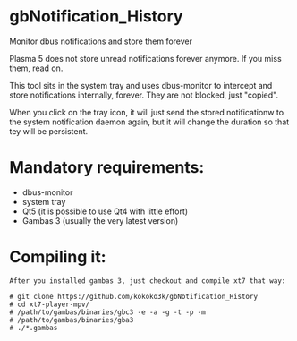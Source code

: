 gbNotification_History
======
Monitor dbus notifications and store them forever

Plasma 5 does not store unread notifications forever anymore.
If you miss them, read on.

This tool sits in the system tray and uses dbus-monitor 
to intercept and store notifications internally, forever.
They are not blocked, just "copied".

When you click on the tray icon, it will just send the stored
notificationw to the system notification daemon again, but it will
change the duration so that tey will be persistent.


Mandatory requirements:
======
  * dbus-monitor
  * system tray 
  * Qt5 (it is possible to use Qt4 with little effort)
  * Gambas 3 (usually the very latest version)


Compiling it:
======
```
After you installed gambas 3, just checkout and compile xt7 that way:

# git clone https://github.com/kokoko3k/gbNotification_History
# cd xt7-player-mpv/
# /path/to/gambas/binaries/gbc3 -e -a -g -t -p -m
# /path/to/gambas/binaries/gba3
# ./*.gambas
```

